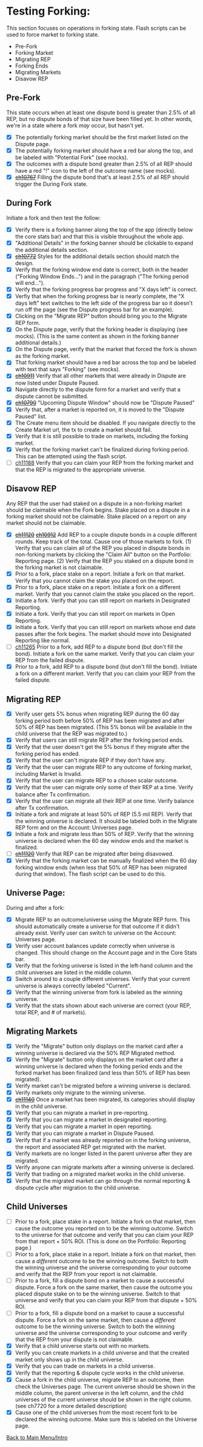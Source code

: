# Testing Forking:

This section focuses on operations in forking state. Flash scripts can be used to force market to forking state.

  * Pre-Fork
  * Forking Market
  * Migrating REP
  * Forking Ends
  * Migrating Markets
  * Disavow REP

## Pre-Fork

This state occurs when at least one dispute bond is greater than 2.5% of all REP, but no dispute bonds of that size have been filled yet. In other words, we're in a state where a fork _may_ occur, but hasn't yet.

- [x] The potentially forking market should be the first market listed on the Dispute page.
- [x] The potentially forking market should have a red bar along the top, and be labeled with "Potential Fork" (see mocks).
- [x] The outcomes with a dispute bond greater than 2.5% of all REP should have a red "!" icon to the left of the outcome name (see mocks).
- [x] ~~[ch10767](https://app.clubhouse.io/augur/story/10767/fork-not-caused-when-2-5-rep-dispute-bond-filled)~~ Filling the dispute bond that's at least 2.5% of all REP should trigger the During Fork state.

## During Fork

Initiate a fork and then test the follow:

- [x] Verify there is a forking banner along the top of the app (directly below the core stats bar) and that this is visible throughout the whole app.
- [x] "Additional Details" in the forking banner should be clickable to expand the additional details section.
- [x] ~~[ch10772](https://app.clubhouse.io/augur/story/10772/design-for-forking-additional-details-needs-to-be-adjusted)~~ Styles for the additional details section should match the design.
- [x] Verify that the forking window end date is correct, both in the header ("Forking Window Ends...") and in the paragraph ("The forking period will end...").
- [x] Verify that the forking progress bar progress and "X days left" is correct.
- [x] Verfiy that when the forking progress bar is nearly complete, the "X days left" text switches to the left side of the progress bar so it doesn't run off the page (see the Dispute progress bar for an example).
- [x] Clicking on the "Migrate REP" button should bring you to the Migrate REP form.
- [x] On the Dispute page, verify that the forking header is displaying (see mocks). (This is the same content as shown in the forking banner additional details.)
- [x] On the Dispute page, verify that the market that forced the fork is shown as the forking market.
- [x] That forking market should have a red bar across the top and be labeled with text that says "Forking" (see mocks).
- [x] ~~[ch10911](https://app.clubhouse.io/augur/story/10911/markets-that-were-in-dispute-don-t-move-down-to-dispute-paused)~~ Verify that all other markets that were already in Dispute are now listed under Dispute Paused.
- [x] Navigate directly to the dispute form for a market and verify that a dispute cannot be submitted.
- [x] ~~[ch10790](https://app.clubhouse.io/augur/story/10790/upcoming-dispute-window-should-change-to-dispute-paused-during-and-after-a-fork)~~ "Upcoming Dispute Window" should now be "Dispute Paused"
- [x] Verify that, after a market is reported on, it is moved to the "Dispute Paused" list.
- [x] The Create menu item should be disabled. If you navigate directly to the Create Market url, the tx to create a market should fail.
- [x] Verify that it is still possible to trade on markets, including the forking market.
- [x] Verify that the forking market can't be finalized during forking period. This can be attempted using the flash script.
- [ ] [ch11188](https://app.clubhouse.io/augur/story/11188/getting-errors-trying-to-claim-outstanding-returns-on-forking-market) Verify that you can claim your REP from the forking market and that the REP is migrated to the appropriate universe.

## Disavow REP

Any REP that the user had staked on a dispute in a non-forking market should be claimable when the Fork begins. Stake placed on a dispute in a forking market should not be claimable. Stake placed on a report on any market should not be claimable.

- [x] ~~[ch11120](https://app.clubhouse.io/augur/story/11120/for-disavowinig-crowdsourcers-clicking-claim-does-not-bring-up-a-tx-dialogue)~~ ~~[ch10912](https://app.clubhouse.io/augur/story/10912/can-t-claim-disavow-rep)~~ Add REP to a couple dispute bonds in a couple different rounds. Keep track of the total. Cause one of those markets to fork. (1) Verify that you can claim all of the REP you placed in dispute bonds in non-forking markets by clicking the "Claim All" button on the Portfolio: Reporting page. (2) Verify that the REP you staked on a dispute bond in the forking market is not claimable.
- [x] Prior to a fork, place stake on a report. Initiate a fork on that market. Verify that you cannot claim the stake you placed on the report.
- [x] Prior to a fork, place stake on a report. Initiate a fork on a different market. Verify that you cannot claim the stake you placed on the report.
- [x] Initiate a fork. Verify that you can still report on markets in Designated Reporting.
- [x] Initiate a fork. Verify that you can still report on markets in Open Reporting.
- [x] Initiate a fork. Verify that you can still report on markets whose end date passes after the fork begins. The market should move into Designated Reporting like normal.
- [ ] [ch11265](https://app.clubhouse.io/augur/story/11265/can-t-claim-rep-from-failed-dispute-bond-on-forking-market) Prior to a fork, add REP to a dispute bond (but don't fill the bond). Initiate a fork on the same market. Verify that you can claim your REP from the failed dispute.
- [x] Prior to a fork, add REP to a dispute bond (but don't fill the bond). Initiate a fork on a different market. Verify that you can claim your REP from the failed dispute.

## Migrating REP

- [x] Verify user gets 5% bonus when migrating REP during the 60 day forking period both before 50% of REP has been migrated and after 50% of REP has been migrated. (This 5% bonus will be available in the child universe that the REP was migrated to.)
- [x] Verify that users can still migrate REP after the forking period ends.
- [x] Verify that the user doesn't get the 5% bonus if they migrate after the forking period has ended.
- [x] Verify that the user can't migrate REP if they don't have any.
- [x] Verify that the user can migrate REP to any outcome of forking market, including Market is Invalid.
- [x] Verify that the user can migrate REP to a chosen scalar outcome.
- [x] Verify that the user can migrate only some of their REP at a time. Verify balance after Tx confirmation.
- [x] Verify that the user can migrate all their REP at one time. Verify balance after Tx confirmation.
- [x] Initiate a fork and migrate at least 50% of REP (5.5 mil REP). Verify that the winning universe is declared. It should be labeled both in the Migrate REP form and on the Account: Universes page.
- [x] Initiate a fork and migrate less than 50% of REP. Verify that the winning universe is declared when the 60 day window ends and the market is finalized.
- [ ] ~~[ch11120](https://app.clubhouse.io/augur/story/11120/for-disavowinig-crowdsourcers-clicking-claim-does-not-bring-up-a-tx-dialogue)~~ Verify that REP can be migrated after being disavowed.
- [x] Verify that the forking market can be manually finalized when the 60 day forking window ends (when less that 50% of REP has been migrated during that window). The flash script can be used to do this.

## Universe Page:

During and after a fork:

- [x] Migrate REP to an outcome/universe using the Migrate REP form. This should automatically create a universe for that outcome if it didn't already exist. Verify user can switch to universe on the Account: Universes page.
- [x] Verify user account balances update correctly when universe is changed. This should change on the Account page and in the Core Stats bar.
- [x] Verify that the forking universe is listed in the left-hand column and the child universes are listed in the middle column.
- [x] Switch around to a couple different universes. Verify that your current universe is always correctly labeled "Current".
- [x] Verify that the winning universe from fork is labeled as the winning universe.
- [x] Verify that the stats shown about each universe are correct (your REP, total REP, and # of markets).

## Migrating Markets

- [x] Verify the "Migrate" button only displays on the market card after a winning universe is declared via the 50% REP Migrated method.
- [x] Verify the "Migrate" button only displays on the market card after a winning universe is declared when the forking period ends and the forked market has been finalized (and less than 50% of REP has been migrated).
- [x] Verify market can't be migrated before a winning universe is declared.
- [x] Verify markets only migrate to the winning universe.
- [x] ~~[ch11140](https://app.clubhouse.io/augur/story/11140/when-markets-are-migrated-categories-do-not-show-up-in-child-universe)~~ Once a market has been migrated, its categories should display in the child universe.
- [x] Verify that you can migrate a market in pre-reporting.
- [x] Verify that you can migrate a market in designated reporting.
- [x] Verify that you can migrate a market in open reporting.
- [x] Verify that you can migrate a market in Dispute Paused.
- [x] Verify that if a market was already reported on in the forking universe, the report and associated REP get migrated with the market.
- [x] Verify markets are no longer listed in the parent universe after they are migrated.
- [x] Verify anyone can migrate markets after a winning universe is declared.
- [x] Verify that trading on a migrated market works in the child universe.
- [x] Verify that the migrated market can go through the normal reporting & dispute cycle after migration to the child universe.

## Child Universes

- [ ] Prior to a fork, place stake in a report. Initiate a fork on that market, then cause the outcome you reported on to be the winning outcome. Switch to the universe for that outcome and verify that you can claim your REP from that report + 50% ROI. (This is done on the Portfolio: Reporting page.)
- [ ] Prior to a fork, place stake in a report. Initiate a fork on that market, then cause a _different_ outcome to be the winning outcome. Switch to both the winning universe and the universe corresponding to your outcome and verify that the REP from your report is not claimable.
- [ ] Prior to a fork, fill a dispute bond on a market to cause a successful dispute. Force a fork on the same market, then cause the outcome you placed dispute stake on to be the winning universe. Switch to that universe and verify that you can claim your REP from that dispute + 50% ROI.
- [ ] Prior to a fork, fill a dispute bond on a market to cause a successful dispute. Force a fork on the same market, then cause a _different_ outcome to be the winning universe. Switch to both the winning universe and the universe corresponding to your outcome and verify that the REP from your dispute is not claimable.
- [x] Verify that a child universe starts out with no markets.
- [x] Verify you can create markets in a child universe and that the created market only shows up in the child universe.
- [x] Verify that you can trade on markets in a child universe.
- [x] Verify that the reporting & dispute cycle works in the child universe.
- [x] Cause a fork in the child universe, migrate REP to an outcome, then check the Universes page. The current universe should be shown in the middle column, the parent universe in the left column, and the child universes of the current universe should be shown in the right column. (see ch7720 for a more detailed description)
- [x] Cause one of the child universes from the most recent fork to be declared the winning outcome. Make sure this is labeled on the Universe page.

[Back to Main Menu/Intro](https://github.com/AugurProject/augur-walkthrough/)
